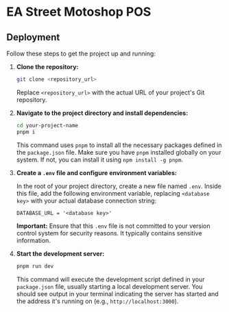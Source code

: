 # EA Street Motoshop POS

## Deployment

Follow these steps to get the project up and running:

1.  **Clone the repository:**

    ```bash
    git clone <repository_url>
    ```

    Replace `<repository_url>` with the actual URL of your project's Git repository.

2.  **Navigate to the project directory and install dependencies:**

    ```bash
    cd your-project-name
    pnpm i
    ```

    This command uses `pnpm` to install all the necessary packages defined in the `package.json` file. Make sure you have `pnpm` installed globally on your system. If not, you can install it using `npm install -g pnpm`.

3.  **Create a `.env` file and configure environment variables:**

    In the root of your project directory, create a new file named `.env`. Inside this file, add the following environment variable, replacing `<database key>` with your actual database connection string:

    ```
    DATABASE_URL = '<database key>'
    ```

    **Important:** Ensure that this `.env` file is not committed to your version control system for security reasons. It typically contains sensitive information.

4.  **Start the development server:**

    ```bash
    pnpm run dev
    ```

    This command will execute the development script defined in your `package.json` file, usually starting a local development server. You should see output in your terminal indicating the server has started and the address it's running on (e.g., `http://localhost:3000`).
